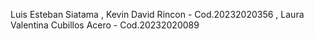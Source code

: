 Luis Esteban Siatama ,
Kevin David Rincon - Cod.20232020356 ,
Laura Valentina Cubillos Acero - Cod.20232020089
